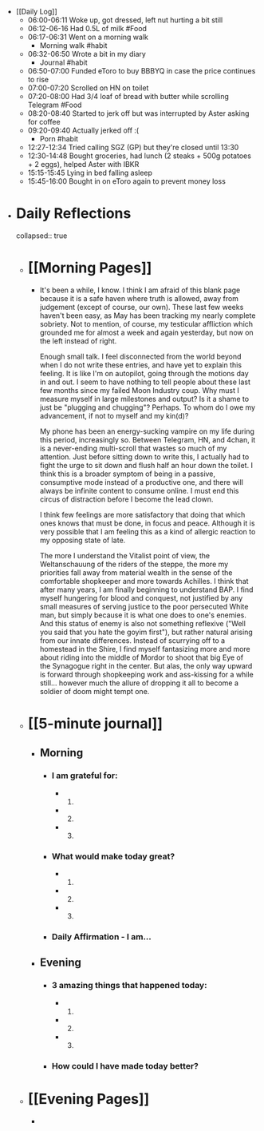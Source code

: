 - [[Daily Log]]
	- 06:00-06:11 Woke up, got dressed, left nut hurting a bit still
	- 06:12-06-16 Had 0.5L of milk #Food
	- 06:17-06:31 Went on a morning walk
		- Morning walk #habit
	- 06:32-06:50 Wrote a bit in my diary
		- Journal #habit
	- 06:50-07:00 Funded eToro to buy BBBYQ in case the price continues to rise
	- 07:00-07:20 Scrolled on HN on toilet
	- 07:20-08:00 Had 3/4 loaf of bread with butter while scrolling Telegram #Food
	- 08:20-08:40 Started to jerk off but was interrupted by Aster asking for coffee
	- 09:20-09:40 Actually jerked off :(
		- Porn #habit
	- 12:27-12:34 Tried calling SGZ (GP) but they're closed until 13:30
	- 12:30-14:48 Bought groceries, had lunch (2 steaks  + 500g potatoes + 2 eggs), helped Aster with IBKR
	- 15:15-15:45 Lying in bed falling asleep
	- 15:45-16:00 Bought in on eToro again to prevent money loss
- # Daily Reflections
  collapsed:: true
	- # [[Morning Pages]]
		- It's been a while, I know. I think I am afraid of this blank page because it is a safe haven where truth is allowed, away from judgement (except of course, our own). These last few weeks haven't been easy, as May has been tracking my nearly complete sobriety. Not to mention, of course, my testicular affliction which grounded me for almost a week and again yesterday, but now on the left instead of right.
		  
		  Enough small talk. I feel disconnected from the world beyond when I do not write these entries, and have yet to explain this feeling. It is like I'm on autopilot, going through the motions day in and out. I seem to have nothing to tell people about these last few months since my failed Moon Industry coup. Why must I measure myself in large milestones and output? Is it a shame to just be "plugging and chugging"? Perhaps. To whom do I owe my advancement, if not to myself and my kin(d)?
		  
		  My phone has been an energy-sucking vampire on my life during this period, increasingly so. Between Telegram, HN, and 4chan, it is a never-ending multi-scroll that wastes so much of my attention. Just before sitting down to write this, I actually had to fight the urge to sit down and flush half an hour down the toilet. I think this is a broader symptom of being in a passive, consumptive mode instead of a productive one, and there will always be infinite content to consume online. I must end this circus of distraction before I become the lead clown.
		  
		  I think few feelings are more satisfactory that doing that which ones knows that must be done, in focus and peace. Although it is very possible that I am feeling this as a kind of allergic reaction to my opposing state of late.
		  
		  The more I understand the Vitalist point of view, the Weltanschauung of the riders of the steppe, the more my priorities fall away from material wealth in the sense of the comfortable shopkeeper and more towards Achilles. I think that after many years, I am finally beginning to understand BAP. I find myself hungering for blood and conquest, not justified by any small measures of serving justice to the poor persecuted White man, but simply because it is what one does to one's enemies. And this status of enemy is also not something reflexive ("Well you said that you hate the goyim first"), but rather natural arising from our innate differences. Instead of scurrying off to a homestead in the Shire, I find myself fantasizing more and more about riding into the middle of Mordor to shoot that big Eye of the Synagogue right in the center. But alas, the only way upward is forward through shopkeeping work and ass-kissing for a while still... however much the allure of dropping it all to become a soldier of doom might tempt one.
	- # [[5-minute journal]]
		- ## Morning
			- ### I am grateful for:
				- 1.
				- 2.
				- 3.
			- ### What would make today great?
				- 1.
				- 2.
				- 3.
			- ### Daily Affirmation - I am...
		- ## Evening
			- ### 3 amazing things that happened today:
				- 1.
				- 2.
				- 3.
			- ### How could I have made today better?
	- # [[Evening Pages]]
		-